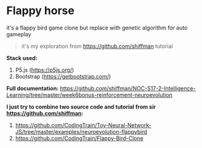 
# Flappy horse

it's a flappy bird game clone but replace with genetic algorithm for auto gameplay

> it's my exploration from https://github.com/shiffman tutorial

**Stack used:**
1. P5.js (https://p5js.org/)
2. Bootstrap (https://getbootstrap.com/) 

**Full documentation:**
https://github.com/shiffman/NOC-S17-2-Intelligence-Learning/tree/master/week6bonus-reinforcement-neuroevolution

**I just try to combine two source code and tutorial from sir https://github.com/shiffman:**
1. https://github.com/CodingTrain/Toy-Neural-Network-JS/tree/master/examples/neuroevolution-flappybird
2. https://github.com/CodingTrain/Flappy-Bird-Clone

